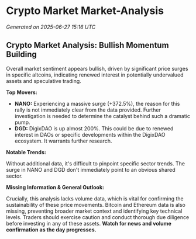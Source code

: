 # Crypto Market Market-Analysis
*Generated on 2025-06-27 15:16 UTC*

## Crypto Market Analysis: Bullish Momentum Building

Overall market sentiment appears bullish, driven by significant price surges in specific altcoins, indicating renewed interest in potentially undervalued assets and speculative trading.

**Top Movers:**

*   **NANO:** Experiencing a massive surge (+372.5%), the reason for this rally is not immediately clear from the data provided. Further investigation is needed to determine the catalyst behind such a dramatic pump.
*   **DGD:** DigixDAO is up almost 200%. This could be due to renewed interest in DAOs or specific developments within the DigixDAO ecosystem. It warrants further research.

**Notable Trends:**

Without additional data, it's difficult to pinpoint specific sector trends. The surge in NANO and DGD don't immediately point to an obvious shared sector.

**Missing Information & General Outlook:**

Crucially, this analysis lacks volume data, which is vital for confirming the sustainability of these price movements. Bitcoin and Ethereum data is also missing, preventing broader market context and identifying key technical levels. Traders should exercise caution and conduct thorough due diligence before investing in any of these assets. **Watch for news and volume confirmation as the day progresses.**
